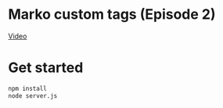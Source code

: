 Marko custom tags (Episode 2)
======================

[Video](https://www.youtube.com/watch?v=00xBpj89AkY&index=2&list=PLZUgs-F38XXQJBxA58UqnwTVMZS_uza_C)

# Get started

```bash
npm install
node server.js
```